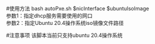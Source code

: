 #使用方法
bash autoPxe.sh $nicInterface $ubuntuIsoImage  
参数1：指定dhcp服务需要使用的网口  
参数2：指定Ubuntu 20.4操作系统iso镜像文件路径

#注意事项
该脚本当前只支持ubuntu 20.4操作系统
